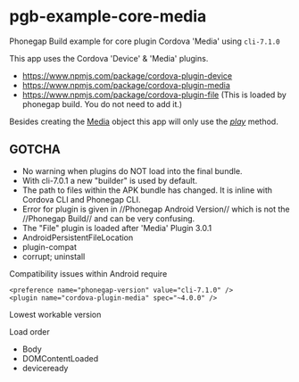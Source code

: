 # pgb-example-core-media
Phonegap Build example for core plugin Cordova 'Media' using `cli-7.1.0`

This app uses the Cordova 'Device' & 'Media' plugins.

* https://www.npmjs.com/package/cordova-plugin-device
* https://www.npmjs.com/package/cordova-plugin-media
* https://www.npmjs.com/package/cordova-plugin-file (This is loaded by phonegap build. You do not need to add it.)

Besides creating the [Media](https://www.npmjs.com/package/cordova-plugin-media#media) object this app will only use the *[play](https://www.npmjs.com/package/cordova-plugin-media#mediaplay)* method.

## GOTCHA

+ No warning when plugins do NOT load into the final bundle.
+ With cli-7.0.1 a new "builder" is used by default.
+ The path to files within the APK bundle has changed. It is inline with Cordova CLI and Phonegap CLI.
+ Error for plugin is given in //Phonegap Android Version// which is not the //Phonegap Build// and can be very confusing.
+ The "File" plugin is loaded  after 'Media' Plugin 3.0.1
+ AndroidPersistentFileLocation
+ plugin-compat
+ corrupt; uninstall

Compatibility issues within Android require 

    <preference name="phonegap-version" value="cli-7.1.0" />
    <plugin name="cordova-plugin-media" spec="~4.0.0" />


Lowest workable version
    <preference name="phonegap-version" value="cli-7.0.1" />
    <plugin name="cordova-plugin-media" spec="~3.1.0" />


Load order

* Body
* DOMContentLoaded
* deviceready

